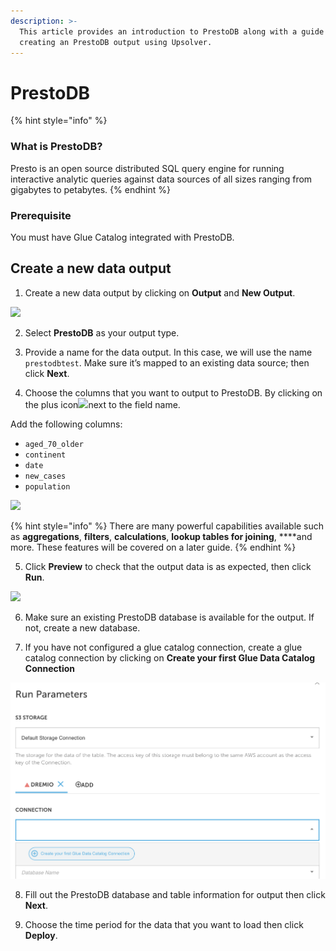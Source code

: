 ```yaml
---
description: >-
  This article provides an introduction to PrestoDB along with a guide on
  creating an PrestoDB output using Upsolver.
---
```


# PrestoDB

{% hint style="info" %}
### **What is PrestoDB?**

Presto is an open source distributed SQL query engine for running interactive analytic queries against data sources of all sizes ranging from gigabytes to petabytes.
{% endhint %}

### Prerequisite

You must have Glue Catalog integrated with PrestoDB. 

## Create a new data output

1. Create a new data output by clicking on **Output** and **New Output**.

![](../../../.gitbook/assets/screen-shot-2020-09-05-at-11.12.59-am.png)

2. Select **PrestoDB** as your output type.

3. Provide a name for the data output. In this case, we will use the name `prestodbtest`. Make sure it’s mapped to an existing data source; then click **Next**.

4. Choose the columns that you want to output to PrestoDB. By clicking on the plus icon![](../../../.gitbook/assets/screen-shot-2020-08-13-at-5.06.39-pm.png)next to the field name. 

Add the following columns: 

* `aged_70_older` 
* `continent` 
* `date` 
* `new_cases`
* `population` 

![](https://www.upsolver.com/wp-content/uploads/2020/07/Screen-Shot-2020-07-07-at-13.21.59.png)

{% hint style="info" %}
There are many powerful capabilities available such as **aggregations**, **filters**, **calculations**, **lookup tables for joining**, ****and more. These features will be covered on a later guide. 
{% endhint %}

5. Click **Preview** to check that the output data is as expected, then click **Run**.

![](../../../.gitbook/assets/screen-shot-2020-09-05-at-11.16.29-am.png)

6. Make sure an existing PrestoDB database is available for the output. If not, create a new database. 

7. If you have not configured a glue catalog connection, create a glue catalog connection by clicking on **Create your first Glue Data Catalog Connection**

![](../../../.gitbook/assets/image%20%2850%29.png)

8. Fill out the PrestoDB database and table information for output then click **Next**.

9. Choose the time period for the data that you want to load then click **Deploy**.

## 

